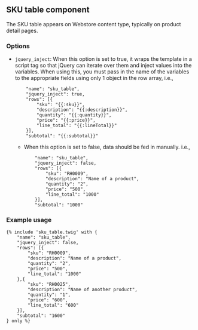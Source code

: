 ## SKU table component
The SKU table appears on Webstore content type, typically on product detail pages.

### Options
- `jquery_inject`: When this option is set to true, it wraps the template in a script tag so that jQuery can iterate over them and inject values into the variables.  When using this, you must pass in the name of the variables to the appropriate fields using only 1 object in the row array, i.e.,
    ```
        "name": "sku_table",
        "jquery_inject": true,
        "rows": [{
            "sku": "{{:sku}}",
            "description": "{{:description}}",
            "quantity": "{{:quantity}}",
            "price": "{{:price}}",
            "line_total": "{{:lineTotal}}"
        }],
        "subtotal": "{{:subtotal}}"
    ```
  - When this option is set to false, data should be fed in manually.  i.e.,
      ```
          "name": "sku_table",
          "jquery_inject": false,
          "rows": [{
              "sku": "RH0009",
              "description": "Name of a product",
              "quantity": "2",
              "price": "500",
              "line_total": "1000"
          }],
          "subtotal": "1000"
      ```

### Example usage
```
{% include 'sku_table.twig' with {
    "name": "sku_table",
    "jquery_inject": false,
    "rows": [{
        "sku": "RH0009",
        "description": "Name of a product",
        "quantity": "2",
        "price": "500",
        "line_total": "1000"
    },{
        "sku": "RH0025",
        "description": "Name of another product",
        "quantity": "1",
        "price": "600",
        "line_total": "600"
    }],
    "subtotal": "1600"
} only %}
```
